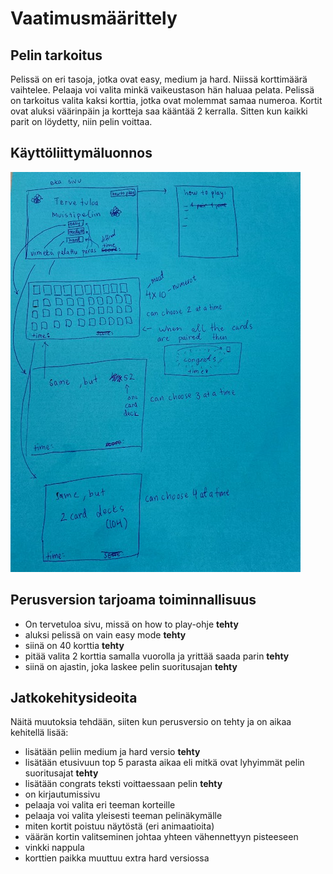 # Vaatimusmäärittely

## Pelin tarkoitus
Pelissä on eri tasoja, jotka ovat easy, medium ja hard. Niissä korttimäärä vaihtelee. Pelaaja voi valita minkä vaikeustason hän haluaa pelata. Pelissä on tarkoitus valita kaksi korttia, jotka ovat molemmat samaa numeroa. Kortit ovat aluksi väärinpäin ja kortteja saa kääntää 2 kerralla. Sitten kun kaikki parit on löydetty, niin pelin voittaa. 

## Käyttöliittymäluonnos
![käyttöliittymäluonnos.jpg](./kuvat/käyttöliittymäluonnos.jpg)

## Perusversion tarjoama toiminnallisuus
- On tervetuloa sivu, missä on how to play-ohje **tehty**
- aluksi pelissä on vain easy mode **tehty**
- siinä on 40 korttia **tehty**
- pitää valita 2 korttia samalla vuorolla ja yrittää saada parin **tehty**
- siinä on ajastin, joka laskee pelin suoritusajan **tehty**

## Jatkokehitysideoita
Näitä muutoksia tehdään, siiten kun perusversio on tehty ja on aikaa kehitellä lisää:
- lisätään peliin medium ja hard versio **tehty**
- lisätään etusivuun top 5 parasta aikaa eli mitkä ovat lyhyimmät pelin suoritusajat **tehty**
- lisätään congrats teksti voittaessaan pelin **tehty**
- on kirjautumissivu
- pelaaja voi valita eri teeman korteille
- pelaaja voi valita yleisesti teeman pelinäkymälle
- miten kortit poistuu näytöstä (eri animaatioita)
- väärän kortin valitseminen johtaa yhteen vähennettyyn pisteeseen
- vinkki nappula
- korttien paikka muuttuu extra hard versiossa
